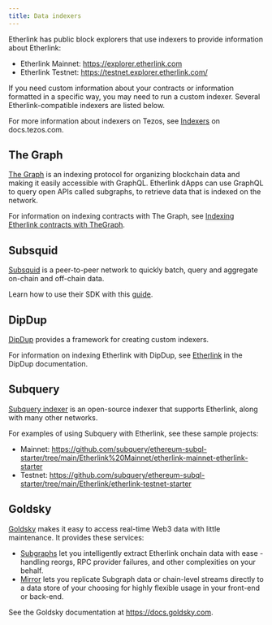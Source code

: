 ```yaml
---
title: Data indexers
---
```


Etherlink has public block explorers that use indexers to provide information about Etherlink:

- Etherlink Mainnet: https://explorer.etherlink.com
- Etherlink Testnet: https://testnet.explorer.etherlink.com/

If you need custom information about your contracts or information formatted in a specific way, you may need to run a custom indexer.
Several Etherlink-compatible indexers are listed below.

For more information about indexers on Tezos, see [Indexers](https://docs.tezos.com/developing/information/indexers) on docs.tezos.com.

## The Graph

[The Graph](https://thegraph.com/) is an indexing protocol for organizing blockchain data and making it easily accessible with GraphQL. Etherlink dApps can use GraphQL to query open APIs called subgraphs, to retrieve data that is indexed on the network.

For information on indexing contracts with The Graph, see [Indexing Etherlink contracts with TheGraph](/building-on-etherlink/indexing-graph).

## Subsquid

[Subsquid](https://subsquid.io/) is a peer-to-peer network to quickly batch, query and aggregate on-chain and off-chain data.

Learn how to use their SDK with this [guide](https://docs.subsquid.io/sdk/how-to-start/).

## DipDup

[DipDup](https://dipdup.io) provides a framework for creating custom indexers.

For information on indexing Etherlink with DipDup, see [Etherlink](https://dipdup.io/docs/supported-networks/etherlink) in the DipDup documentation.

## Subquery

[Subquery indexer](https://www.subquery.network/indexer) is an open-source indexer that supports Etherlink, along with many other networks.

For examples of using Subquery with Etherlink, see these sample projects:

- Mainnet: https://github.com/subquery/ethereum-subql-starter/tree/main/Etherlink%20Mainnet/etherlink-mainnet-etherlink-starter
- Testnet: https://github.com/subquery/ethereum-subql-starter/tree/main/Etherlink/etherlink-testnet-starter

## Goldsky

[Goldsky](https://goldsky.com/) makes it easy to access real-time Web3 data with little maintenance.
It provides these services:

- [Subgraphs](https://docs.goldsky.com/subgraphs/introduction) let you intelligently extract Etherlink onchain data with ease - handling reorgs, RPC provider failures, and other complexities on your behalf.
- [Mirror](https://docs.goldsky.com/mirror/introduction) lets you replicate Subgraph data or chain-level streams directly to a data store of your choosing for highly flexible usage in your front-end or back-end.

See the Goldsky documentation at https://docs.goldsky.com.
